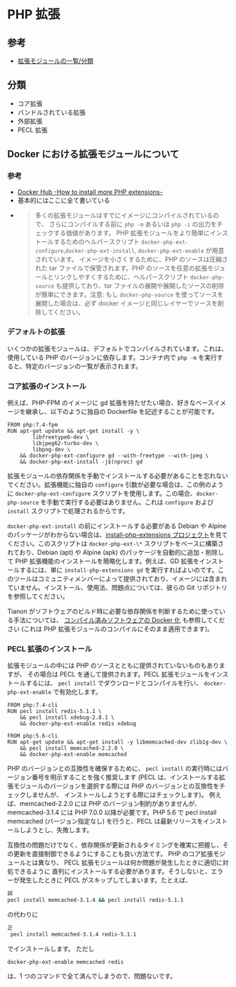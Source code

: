 # PHP 拡張

## 参考

- [拡張モジュールの一覧/分類](https://www.php.net/manual/ja/extensions.membership.php)

## 分類

- コア拡張
- バンドルされている拡張
- 外部拡張
- PECL 拡張

## Docker における拡張モジュールについて

### 参考

- [Docker Hub -How to install more PHP extensions-](https://hub.docker.com/_/php#:~:text=How%20to%20install%20more%20PHP%20extensions)
- 基本的にはここに全て書いている
- > 多くの拡張モジュールはすでにイメージにコンパイルされているので、 さらにコンパイルする前に `php -m` あるいは `php -i` の出力をチェックする価値があります。
  > PHP 拡張モジュールをより簡単にインストールするためのヘルパースクリプト `docker-php-ext-configure`,`docker-php-ext-install`, `docker-php-ext-enable` が用意されています。
  > イメージを小さくするために、PHP のソースは圧縮された tar ファイルで保管されます。PHP のソースを任意の拡張モジュールとリンクしやすくするために、ヘルパースクリプト `docker-php-source` も提供しており、tar ファイルの展開や展開したソースの削除が簡単にできます。注意: もし `docker-php-source` を使ってソースを展開した場合は、必ず docker イメージと同じレイヤーでソースを削除してください。

### デフォルトの拡張

いくつかの拡張モジュールは、デフォルトでコンパイルされています。これは、使用している PHP のバージョンに依存します。コンテナ内で `php -m` を実行すると、特定のバージョンの一覧が表示されます。

### コア拡張のインストール

例えば、PHP-FPM のイメージに gd 拡張を持たせたい場合、好きなベースイメージを継承し、以下のように独自の Dockerfile を記述することが可能です。

```docker
FROM php:7.4-fpm
RUN apt-get update && apt-get install -y \
		libfreetype6-dev \
		libjpeg62-turbo-dev \
		libpng-dev \
	&& docker-php-ext-configure gd --with-freetype --with-jpeg \
	&& docker-php-ext-install -j$(nproc) gd
```

拡張モジュールの依存関係を手動でインストールする必要があることを忘れないでください。拡張機能に独自の `configure` 引数が必要な場合は、この例のように `docker-php-ext-configure` スクリプトを使用します。この場合、`docker-php-source` を手動で実行する必要はありません。これは `configure` および `install` スクリプトで処理されるからです。

`docker-php-ext-install` の前にインストールする必要がある Debian や Alpine のパッケージがわからない場合は、[install-php-extensions プロジェクト](https://github.com/mlocati/docker-php-extension-installer)を見てください。このスクリプトは `docker-php-ext-\*` スクリプトをベースに構築されており、Debian (apt) や Alpine (apk) のパッケージを自動的に追加・削除して PHP 拡張機能のインストールを簡略化します。例えば、GD 拡張をインストールするには、単に `install-php-extensions gd` を実行すればよいのです。このツールはコミュニティメンバーによって提供されており、イメージには含まれていません。インストール、使用法、問題点については、彼らの Git リポジトリを参照してください。

Tianon がソフトウェアのビルド時に必要な依存関係を判断するために使っている手法については、 [コンパイル済みソフトウェアの Docker 化](https://ram.tianon.xyz/post/2017/12/26/dockerize-compiled-software.html) も参照してください (これは PHP 拡張モジュールのコンパイルにそのまま適用できます)。

### PECL 拡張のインストール

拡張モジュールの中には PHP のソースとともに提供されていないものもありますが、 その場合は PECL を通して提供されます。PECL 拡張モジュールをインストールするには、 `pecl install` でダウンロードとコンパイルを行い、 `docker-php-ext-enable` で有効化します。

```docker
FROM php:7.4-cli
RUN pecl install redis-5.1.1 \
	&& pecl install xdebug-2.8.1 \
	&& docker-php-ext-enable redis xdebug
```

```docker
FROM php:5.6-cli
RUN apt-get update && apt-get install -y libmemcached-dev zlib1g-dev \
	&& pecl install memcached-2.2.0 \
	&& docker-php-ext-enable memcached
```

PHP のバージョンとの互換性を確保するために、 `pecl install` の実行時にはバージョン番号を明示することを強く推奨します (PECL は、インストールする拡張モジュールのバージョンを選択する際には PHP のバージョンとの互換性をチェックしませんが、 インストールしようとする際にはチェックします)。
例えば、memcached-2.2.0 には PHP のバージョン制約がありませんが、 memcached-3.1.4 には PHP 7.0.0 以降が必要です。PHP 5.6 で pecl install memcached (バージョン指定なし) を行うと、PECL は最新リリースをインストールしようとし、失敗します。

互換性の問題だけでなく、依存関係が更新されるタイミングを確実に把握し、その更新を直接制御できるようにすることも良い方法です。
PHP のコア拡張モジュールとは異なり、 PECL 拡張モジュールは何か問題が発生したときに適切に対処できるように 直列にインストールする必要があります。そうしないと、エラーが発生したときに PECL がスキップしてしまいます。たとえば、

```sh
誤
pecl install memcached-3.1.4 && pecl install redis-5.1.1
```

の代わりに

```sh
正
 pecl install memcached-3.1.4 redis-5.1.1
```

でインストールします。
ただし

```docker
docker-php-ext-enable memcached redis
```

は、1 つのコマンドで全て済んでしまうので、問題ないです。
